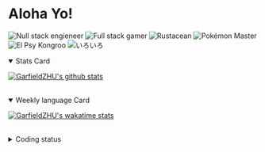 # Aloha Yo!

![Null stack engieneer](https://img.shields.io/badge/-Null_stack_engineer-a890f0)
![Full stack gamer](https://img.shields.io/badge/-Full_stack_gamer-78c850)
![Rustacean](https://img.shields.io/badge/-Rustacean-f74c00)
![Pokémon Master](https://img.shields.io/badge/-Pokémon_Master-f8d030)
![El Psy Kongroo](https://img.shields.io/badge/-El_Psy_Kongroo-6890f0)
![いろいろ](https://img.shields.io/badge/-いろいろ-f85888)


<details open>
<summary>Stats Card</summary>
 
[![GarfieldZHU's github stats](https://github-readme-stats.vercel.app/api?username=GarfieldZHU&show_icons=true&theme=tokyonight)](https://github.com/anuraghazra/github-readme-stats)
 
</details>

<br/>

<details open>
<summary>Weekly language Card</summary>
 
[![GarfieldZHU's wakatime stats](https://github-readme-stats.vercel.app/api/wakatime?username=AlohaYo&theme=nightowl&layout=compact)](https://github.com/GarfieldZHU/GarfieldZHU)


<br/>

</details>

<details>

<summary>Coding status</summary>

<br/>

<!--START_SECTION:waka-->
**🐱 My Github Data** 

> 🏆 269 Contributions in the Year 2021
 > 
> 📦 477.2 kB Used in Github's Storage 
 > 
> 🚫 Not Opted to Hire
 > 
> 📜 57 Public Repositories 
 > 
> 🔑 33 Private Repositories  
 > 
**I'm a Night 🦉** 

```text
🌞 Morning    73 commits     ███░░░░░░░░░░░░░░░░░░░░░░   14.72% 
🌆 Daytime    145 commits    ███████░░░░░░░░░░░░░░░░░░   29.23% 
🌃 Evening    184 commits    █████████░░░░░░░░░░░░░░░░   37.1% 
🌙 Night      94 commits     ████░░░░░░░░░░░░░░░░░░░░░   18.95%

```


📊 **This Week I Spent My Time On** 

```text
💬 Programming Languages: 
TypeScript               6 hrs 17 mins       ████████████░░░░░░░░░░░░░   50.97% 
Java                     4 hrs 6 mins        ████████░░░░░░░░░░░░░░░░░   33.31% 
JSON                     46 mins             █░░░░░░░░░░░░░░░░░░░░░░░░   6.29% 
Rust                     22 mins             ░░░░░░░░░░░░░░░░░░░░░░░░░   3.05% 
Ruby                     18 mins             ░░░░░░░░░░░░░░░░░░░░░░░░░   2.54%

🔥 Editors: 
VS Code                  7 hrs 59 mins       ████████████████░░░░░░░░░   64.8% 
IntelliJ                 4 hrs 20 mins       ████████░░░░░░░░░░░░░░░░░   35.2%

💻 Operating System: 
Windows                  6 hrs 29 mins       █████████████░░░░░░░░░░░░   52.67% 
Mac                      5 hrs 50 mins       ███████████░░░░░░░░░░░░░░   47.33%

```


<!--END_SECTION:waka-->

</details>
